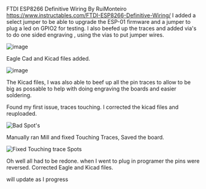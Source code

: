 FTDI ESP8266 Definitive Wiring  By RuiMonteiro https://www.instructables.com/FTDI-ESP8266-Definitive-Wiring/
I added a select jumper to be able to upgrade the ESP-01 firmware and a jumper to plug a led on GPIO2 for testing.
I also beefed up the traces and added via's to do one sided engraving , using the vias to put jumper wires.

![image](https://github.com/carl1961/FTDI-ESP8266-Definitive-Wiring/assets/3056821/b332d85e-49a7-430d-a3e0-10219922e44c)

Eagle Cad and Kicad files added. 

![image](https://github.com/carl1961/FTDI-ESP8266-Definitive-Wiring/assets/3056821/a9c15de3-2546-431e-9c61-6c08fb02761f)

The Kicad files, I was also able to beef up all the pin traces to allow to be big as possable  to help with doing engraving the boards and easier soldering.

Found my first issue, traces touching. I corrected the kicad files and reuploaded.

![Bad Spot's](https://github.com/carl1961/FTDI-ESP8266-Definitive-Wiring/assets/3056821/ca96ba8f-6db1-4720-bf88-badccf8502c7)

Manually ran Mill and fixed Touching Traces, Saved the board.

![Fixed Touching trace Spots](https://github.com/carl1961/FTDI-ESP8266-Definitive-Wiring/assets/3056821/2257ffa7-8b29-40b9-bf46-3eff233aaa2c)

Oh well all had to be redone. when I went to plug in programer the pins were reversed. Corrected Eagle and Kicad files.

will update as I progress









